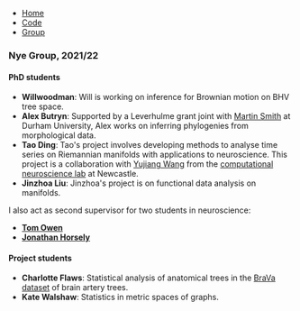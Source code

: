 <link rel="stylesheet" type="text/css" href="/css/main.css">
<meta name="keywords" content="Tom Nye; probability; statistics; Newcastle; geometry; phylogenetics; phylogenetic tree;">

<div class="topnav">
<ul>
  <li style="display:none;"></li>
  <li><a href="index.html">Home</a></li>
  <li><a href="code.html">Code</a></li>
  <li><a href="group.html">Group</a></li>
</ul>
</div>


### Nye Group, 2021/22

#### PhD students

* **Willwoodman**: Will is working on inference for Brownian motion on BHV tree space.
* **Alex Butryn**: Supported by a Leverhulme grant joint with [Martin Smith](https://smithlabdurham.github.io/) at Durham University, Alex works on inferring phylogenies from morphological data. 
* **Tao Ding**: Tao's project involves developing methods to analyse time series on Riemannian manifolds with applications to neuroscience. This project is a collaboration with [Yujiang Wang](https://www.ncl.ac.uk/computing/staff/profile/yujiangwang.html) from the [computational neuroscience lab](https://sites.google.com/view/cnnp-lab/) at Newcastle. 
* **Jinzhoa Liu**: Jinzhoa's project is on functional data analysis on manifolds. 

I also act as second supervisor for two students in neuroscience:
* **[Tom Owen](https://www.ncl.ac.uk/bigdata/people/people/owentom.html)**
* **[Jonathan Horsely](https://www.ncl.ac.uk/bigdata/people/people/horsleyjonathan.html)**

#### Project students

* **Charlotte Flaws**: Statistical analysis of anatomical trees in the [BraVa dataset](http://cng.gmu.edu/brava/all_subjects.php?clear=1) of brain artery trees.
* **Kate Walshaw**: Statistics in metric spaces of graphs. 
